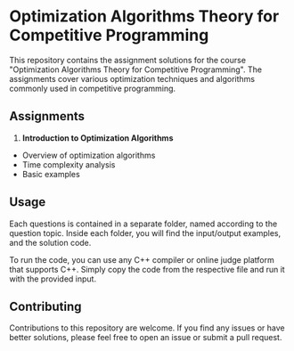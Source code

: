 # Optimization Algorithms Theory for Competitive Programming

This repository contains the assignment solutions for the course "Optimization Algorithms Theory for Competitive Programming". The assignments cover various optimization techniques and algorithms commonly used in competitive programming.

## Assignments

1. **Introduction to Optimization Algorithms**
  - Overview of optimization algorithms
  - Time complexity analysis
  - Basic examples



## Usage

Each questions is contained in a separate folder, named according to the question topic. Inside each folder, you will find the input/output examples, and the solution code.

To run the code, you can use any C++ compiler or online judge platform that supports C++. Simply copy the code from the respective file and run it with the provided input.

## Contributing

Contributions to this repository are welcome. If you find any issues or have better solutions, please feel free to open an issue or submit a pull request.
